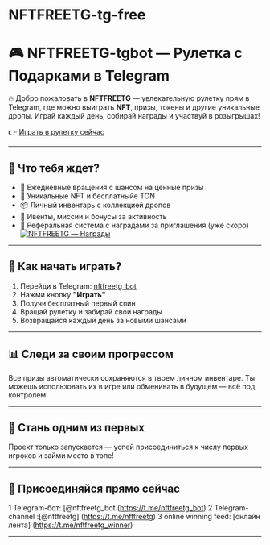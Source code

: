 # NFTFREETG-tg-free

# 🎮 NFTFREETG-tgbot — Рулетка с Подарками в Telegram

🔥 Добро пожаловать в **NFTFREETG** — увлекательную рулетку прям в Telegram, где можно выиграть **NFT**, призы, токены и другие уникальные дропы. Играй каждый день, собирай награды и участвуй в розыгрышах!

👉 [Играть в рулетку сейчас](https://t.me/nftfreetg_bot/nftfree)

---

## 🎁 Что тебя ждет?

* 🎰 Ежедневные вращения с шансом на ценные призы
* 💎 Уникальные NFT и бесплатныйе TON 
* 📦 Личный инвентарь с коллекцией дропов
* 🎯 Ивенты, миссии и бонусы за активность
* 🤝 Реферальная система с наградами за приглашения (уже скоро)
[![NFTFREETG — Награды](https://t.me/nftfreetg_winner)](https://t.me/nftfreetg_winner)
---

## 🚀 Как начать играть?

1. Перейди в Telegram: [nftfreetg_bot](https://t.me/nftfreetg_bot)
2. Нажми кнопку **"Играть"**
3. Получи бесплатный первый спин
4. Вращай рулетку и забирай свои награды
5. Возвращайся каждый день за новыми шансами

---

## 📊 Следи за своим прогрессом

Все призы автоматически сохраняются в твоем личном инвентаре. Ты можешь использовать их в игре или обменивать в будущем — всё под контролем.

---

## 👾 Стань одним из первых

Проект только запускается — успей присоединиться к числу первых игроков и займи место в топе!

---

## 📱 Присоединяйся прямо сейчас

1 Telegram-бот: [@nftfreetg_bot (https://t.me/nftfreetg_bot)
2 Telegram-channel :[@nftfreetg] (https://t.me/nftfreetg)
3 online winning feed: [онлайн лента] (https://t.me/nftfreetg_winner)

---
